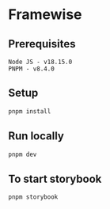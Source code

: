 # Framewise

## Prerequisites

```text
Node JS - v18.15.0
PNPM - v8.4.0
```

## Setup

```bash
pnpm install
```

## Run locally

```bash
pnpm dev
```

## To start storybook

```bash
pnpm storybook
```
